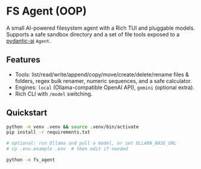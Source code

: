 # FS Agent (OOP)

A small AI-powered filesystem agent with a Rich TUI and pluggable models.
Supports a safe sandbox directory and a set of file tools exposed to a
[pydantic-ai](https://github.com/pydantic/pydantic-ai) `Agent`.

## Features

- Tools: list/read/write/append/copy/move/create/delete/rename files & folders,
  regex bulk renamer, numeric sequences, and a safe calculator.
- Engines: `local` (Ollama-compatible OpenAI API), `gemini` (optional extra).
- Rich CLI with `/model` switching.

## Quickstart

```bash
python -m venv .venv && source .venv/bin/activate
pip install -r requirements.txt

# optional: run Ollama and pull a model, or set OLLAMA_BASE_URL
# cp .env.example .env  # then edit if needed

python -m fs_agent
```
